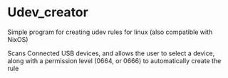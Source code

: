 # Udev_creator
Simple program for creating udev rules for linux (also compatible with NixOS)

Scans Connected USB devices, and allows the user to select a device, along with a permission level (0664, or 0666) to automatically create the rule
